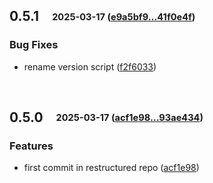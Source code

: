 ## **0.5.1**&emsp;<sub><sup>2025-03-17 ([e9a5bf9...41f0e4f](https://github.com/rtuin/mcp-mermaid-validator/compare/e9a5bf91e4535f82fd975895dfa3f7b4bd485798...41f0e4f1c9e266733313d1deee20631f4390deb4?diff=split))</sup></sub>

### Bug Fixes

- rename version script ([f2f6033](https://github.com/rtuin/mcp-mermaid-validator/commit/f2f603322fa6401dca5eaf7b1e73f71de93511c5))

<br>

## **0.5.0**&emsp;<sub><sup>2025-03-17 ([acf1e98...93ae434](https://github.com/rtuin/mcp-mermaid-validator/compare/acf1e98e6e4e6f4e84d01b8e87dcd00cb1e95d31...93ae43490fe89bb986555c5130fa88b2c8f78b66?diff=split))</sup></sub>

### Features

- first commit in restructured repo ([acf1e98](https://github.com/rtuin/mcp-mermaid-validator/commit/acf1e98e6e4e6f4e84d01b8e87dcd00cb1e95d31))

<br>

